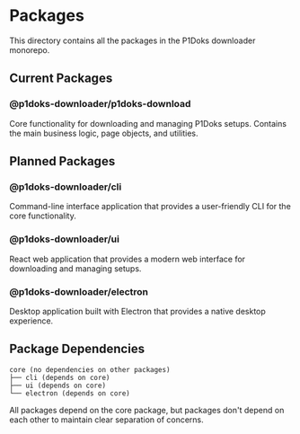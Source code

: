 # Packages

This directory contains all the packages in the P1Doks downloader monorepo.

## Current Packages

### @p1doks-downloader/p1doks-download

Core functionality for downloading and managing P1Doks setups. Contains the main business logic, page objects, and utilities.

## Planned Packages

### @p1doks-downloader/cli

Command-line interface application that provides a user-friendly CLI for the core functionality.

### @p1doks-downloader/ui

React web application that provides a modern web interface for downloading and managing setups.

### @p1doks-downloader/electron

Desktop application built with Electron that provides a native desktop experience.

## Package Dependencies

```
core (no dependencies on other packages)
├── cli (depends on core)
├── ui (depends on core)
└── electron (depends on core)
```

All packages depend on the core package, but packages don't depend on each other to maintain clear separation of concerns.
